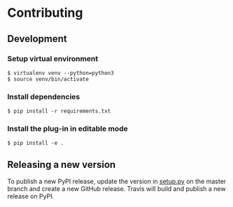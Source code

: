 # Contributing

## Development

### Setup virtual environment
```
$ virtualenv venv --python=python3
$ source venv/bin/activate
```

### Install dependencies
```
$ pip install -r requirements.txt
```
### Install the plug-in in editable mode
```
$ pip install -e .
```

## Releasing a new version
To publish a new PyPI release, update the version in [setup.py](setup.py) on the master branch
and create a new GitHub release. Travis will build and publish a new release on PyPI.

